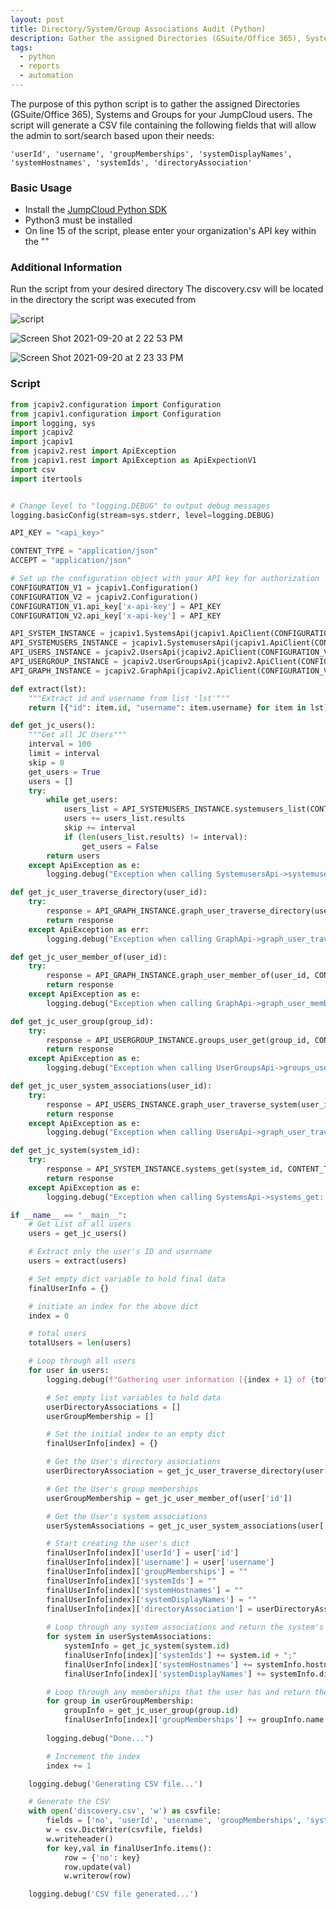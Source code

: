 ```yaml
---
layout: post
title: Directory/System/Group Associations Audit (Python)
description: Gather the assigned Directories (GSuite/Office 365), Systems and Groups for your JumpCloud users
tags:
  - python
  - reports
  - automation
---
```


The purpose of this python script is to gather the assigned Directories (GSuite/Office 365), Systems and Groups for your JumpCloud users. The script will generate a CSV file containing the following fields that will allow the admin to sort/search based upon their needs:

```
'userId', 'username', 'groupMemberships', 'systemDisplayNames', 'systemHostnames', 'systemIds', 'directoryAssociation'
```

### Basic Usage

* Install the [JumpCloud Python SDK](https://github.com/TheJumpCloud/jcapi-python#installing-the-python-client)
* Python3 must be installed
* On line 15 of the script, please enter your organization's API key within the ""


### Additional Information

Run the script from your desired directory
The discovery.csv will be located in the directory the script was executed from

![script](https://user-images.githubusercontent.com/89030113/134062660-b9799190-9c8a-4484-b3ec-7b031ba125b9.gif)

![Screen Shot 2021-09-20 at 2 22 53 PM](https://user-images.githubusercontent.com/89030113/134062672-b80d54f8-663a-445c-8433-2551ce5cae56.png)

![Screen Shot 2021-09-20 at 2 23 33 PM](https://user-images.githubusercontent.com/89030113/134062682-969dd32a-0e0d-4193-9c6e-5060b0c7338a.png)

### Script

```python
from jcapiv2.configuration import Configuration
from jcapiv1.configuration import Configuration
import logging, sys
import jcapiv2
import jcapiv1
from jcapiv2.rest import ApiException
from jcapiv1.rest import ApiException as ApiExpectionV1
import csv
import itertools


# Change level to "logging.DEBUG" to output debug messages
logging.basicConfig(stream=sys.stderr, level=logging.DEBUG)

API_KEY = "<api_key>"

CONTENT_TYPE = "application/json"
ACCEPT = "application/json"

# Set up the configuration object with your API key for authorization
CONFIGURATION_V1 = jcapiv1.Configuration()
CONFIGURATION_V2 = jcapiv2.Configuration()
CONFIGURATION_V1.api_key['x-api-key'] = API_KEY
CONFIGURATION_V2.api_key['x-api-key'] = API_KEY

API_SYSTEM_INSTANCE = jcapiv1.SystemsApi(jcapiv1.ApiClient(CONFIGURATION_V1))
API_SYSTEMUSERS_INSTANCE = jcapiv1.SystemusersApi(jcapiv1.ApiClient(CONFIGURATION_V1))
API_USERS_INSTANCE = jcapiv2.UsersApi(jcapiv2.ApiClient(CONFIGURATION_V2))
API_USERGROUP_INSTANCE = jcapiv2.UserGroupsApi(jcapiv2.ApiClient(CONFIGURATION_V2))
API_GRAPH_INSTANCE = jcapiv2.GraphApi(jcapiv2.ApiClient(CONFIGURATION_V2))

def extract(lst):
    """Extract id and username from list 'lst'"""
    return [{"id": item.id, "username": item.username} for item in lst]

def get_jc_users():
    """Get all JC Users"""
    interval = 100
    limit = interval
    skip = 0
    get_users = True
    users = []
    try:
        while get_users:
            users_list = API_SYSTEMUSERS_INSTANCE.systemusers_list(CONTENT_TYPE, ACCEPT, limit=limit, skip=skip)
            users += users_list.results
            skip += interval
            if (len(users_list.results) != interval):
                get_users = False
        return users
    except ApiException as e:
        logging.debug("Exception when calling SystemusersApi->systemusers_list: %s\n" % e)

def get_jc_user_traverse_directory(user_id):
    try:
        response = API_GRAPH_INSTANCE.graph_user_traverse_directory(user_id, CONTENT_TYPE, ACCEPT)
        return response
    except ApiException as err:
        logging.debug("Exception when calling GraphApi->graph_user_traverse_directory: %s\n" % e)

def get_jc_user_member_of(user_id):
    try:
        response = API_GRAPH_INSTANCE.graph_user_member_of(user_id, CONTENT_TYPE, ACCEPT)
        return response
    except ApiException as e:
        logging.debug("Exception when calling GraphApi->graph_user_member_of: %s\n" % e)

def get_jc_user_group(group_id):
    try:
        response = API_USERGROUP_INSTANCE.groups_user_get(group_id, CONTENT_TYPE, ACCEPT)
        return response
    except ApiException as e:
        logging.debug("Exception when calling UserGroupsApi->groups_user_get: %s\n" % e)

def get_jc_user_system_associations(user_id):
    try:
        response = API_USERS_INSTANCE.graph_user_traverse_system(user_id, CONTENT_TYPE, ACCEPT, limit=100)
        return response
    except ApiException as e:
        logging.debug("Exception when calling UsersApi->graph_user_traverse_system: %s\n" % e)

def get_jc_system(system_id):
    try:
        response = API_SYSTEM_INSTANCE.systems_get(system_id, CONTENT_TYPE, ACCEPT)
        return response
    except ApiException as e:
        logging.debug("Exception when calling SystemsApi->systems_get: %s\n" % e)

if __name__ == "__main__":
    # Get List of all users
    users = get_jc_users()

    # Extract only the user's ID and username
    users = extract(users)

    # Set empty dict variable to hold final data
    finalUserInfo = {}

    # initiate an index for the above dict
    index = 0

    # total users
    totalUsers = len(users)

    # Loop through all users
    for user in users:
        logging.debug(f"Gathering user information [{index + 1} of {totalUsers}]...")

        # Set empty list variables to hold data
        userDirectoryAssociations = []
        userGroupMembership = []

        # Set the initial index to an empty dict
        finalUserInfo[index] = {}

        # Get the User's directory associations
        userDirectoryAssociation = get_jc_user_traverse_directory(user['id'])

        # Get the User's group memberships
        userGroupMembership = get_jc_user_member_of(user['id'])

        # Get the User's system associations
        userSystemAssociations = get_jc_user_system_associations(user['id'])

        # Start creating the user's dict
        finalUserInfo[index]['userId'] = user['id']
        finalUserInfo[index]['username'] = user['username']
        finalUserInfo[index]['groupMemberships'] = ""
        finalUserInfo[index]['systemIds'] = ""
        finalUserInfo[index]['systemHostnames'] = ""
        finalUserInfo[index]['systemDisplayNames'] = ""
        finalUserInfo[index]['directoryAssociation'] = userDirectoryAssociation
        
        # Loop through any system associations and return the system's ids, hostnames and displaynames
        for system in userSystemAssociations:
            systemInfo = get_jc_system(system.id)
            finalUserInfo[index]['systemIds'] += system.id + ";"
            finalUserInfo[index]['systemHostnames'] += systemInfo.hostname + ";"
            finalUserInfo[index]['systemDisplayNames'] += systemInfo.display_name + ";"

        # Loop through any memberships that the user has and return the Group's name instead of ID
        for group in userGroupMembership:
            groupInfo = get_jc_user_group(group.id)
            finalUserInfo[index]['groupMemberships'] += groupInfo.name + ";"
        
        logging.debug("Done...")

        # Increment the index
        index += 1

    logging.debug('Generating CSV file...')

    # Generate the CSV
    with open('discovery.csv', 'w') as csvfile:
        fields = ['no', 'userId', 'username', 'groupMemberships', 'systemDisplayNames', 'systemHostnames', 'systemIds', 'directoryAssociation']
        w = csv.DictWriter(csvfile, fields)
        w.writeheader()
        for key,val in finalUserInfo.items():
            row = {'no': key}
            row.update(val)
            w.writerow(row)

    logging.debug('CSV file generated...')
```